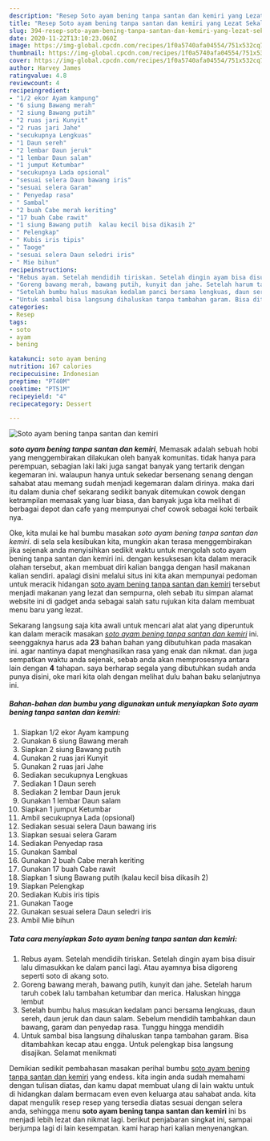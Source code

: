 ```yaml
---
description: "Resep Soto ayam bening tanpa santan dan kemiri yang Lezat Sekali"
title: "Resep Soto ayam bening tanpa santan dan kemiri yang Lezat Sekali"
slug: 394-resep-soto-ayam-bening-tanpa-santan-dan-kemiri-yang-lezat-sekali
date: 2020-11-22T13:10:23.060Z
image: https://img-global.cpcdn.com/recipes/1f0a5740afa04554/751x532cq70/soto-ayam-bening-tanpa-santan-dan-kemiri-foto-resep-utama.jpg
thumbnail: https://img-global.cpcdn.com/recipes/1f0a5740afa04554/751x532cq70/soto-ayam-bening-tanpa-santan-dan-kemiri-foto-resep-utama.jpg
cover: https://img-global.cpcdn.com/recipes/1f0a5740afa04554/751x532cq70/soto-ayam-bening-tanpa-santan-dan-kemiri-foto-resep-utama.jpg
author: Harvey James
ratingvalue: 4.8
reviewcount: 4
recipeingredient:
- "1/2 ekor Ayam kampung"
- "6 siung Bawang merah"
- "2 siung Bawang putih"
- "2 ruas jari Kunyit"
- "2 ruas jari Jahe"
- "secukupnya Lengkuas"
- "1 Daun sereh"
- "2 lembar Daun jeruk"
- "1 lembar Daun salam"
- "1 jumput Ketumbar"
- "secukupnya Lada opsional"
- "sesuai selera Daun bawang iris"
- "sesuai selera Garam"
- " Penyedap rasa"
- " Sambal"
- "2 buah Cabe merah keriting"
- "17 buah Cabe rawit"
- "1 siung Bawang putih  kalau kecil bisa dikasih 2"
- " Pelengkap"
- " Kubis iris tipis"
- " Taoge"
- "sesuai selera Daun seledri iris"
- " Mie bihun"
recipeinstructions:
- "Rebus ayam. Setelah mendidih tiriskan. Setelah dingin ayam bisa disuir lalu dimasukkan ke dalam panci lagi. Atau ayamnya bisa digoreng seperti soto di akang soto."
- "Goreng bawang merah, bawang putih, kunyit dan jahe. Setelah harum taruh cobek lalu tambahan ketumbar dan merica. Haluskan hingga lembut"
- "Setelah bumbu halus masukan kedalam panci bersama lengkuas, daun sereh, daun jeruk dan daun salam. Sebelum mendidih tambahkan daun bawang, garam dan penyedap rasa. Tunggu hingga mendidih"
- "Untuk sambal bisa langsung dihaluskan tanpa tambahan garam. Bisa ditambahkan kecap atau engga. Untuk pelengkap bisa langsung disajikan. Selamat menikmati"
categories:
- Resep
tags:
- soto
- ayam
- bening

katakunci: soto ayam bening 
nutrition: 167 calories
recipecuisine: Indonesian
preptime: "PT40M"
cooktime: "PT51M"
recipeyield: "4"
recipecategory: Dessert

---
```



![Soto ayam bening tanpa santan dan kemiri](https://img-global.cpcdn.com/recipes/1f0a5740afa04554/751x532cq70/soto-ayam-bening-tanpa-santan-dan-kemiri-foto-resep-utama.jpg)

<b><i>soto ayam bening tanpa santan dan kemiri</i></b>, Memasak adalah sebuah hobi yang menggembirakan dilakukan oleh banyak komunitas. tidak hanya para perempuan, sebagian laki laki juga sangat banyak yang tertarik dengan kegemaran ini. walaupun hanya untuk sekedar bersenang senang dengan sahabat atau memang sudah menjadi kegemaran dalam dirinya. maka dari itu dalam dunia chef sekarang sedikit banyak ditemukan cowok dengan ketrampilan memasak yang luar biasa, dan banyak juga kita melihat di berbagai depot dan cafe yang mempunyai chef cowok sebagai koki terbaik nya.

Oke, kita mulai ke hal bumbu masakan <i>soto ayam bening tanpa santan dan kemiri</i>. di sela sela kesibukan kita, mungkin akan terasa menggembirakan jika sejenak anda menyisihkan sedikit waktu untuk mengolah soto ayam bening tanpa santan dan kemiri ini. dengan kesuksesan kita dalam meracik olahan tersebut, akan membuat diri kalian bangga dengan hasil makanan kalian sendiri. apalagi disini melalui situs ini kita akan mempunyai pedoman untuk meracik hidangan <u>soto ayam bening tanpa santan dan kemiri</u> tersebut menjadi makanan yang lezat dan sempurna, oleh sebab itu simpan alamat website ini di gadget anda sebagai salah satu rujukan kita dalam membuat menu baru yang lezat.




Sekarang langsung saja kita awali untuk mencari alat alat yang diperuntuk kan dalam meracik masakan <u><i>soto ayam bening tanpa santan dan kemiri</i></u> ini. seenggaknya harus ada <b>23</b> bahan bahan yang dibutuhkan pada masakan ini. agar nantinya dapat menghasilkan rasa yang enak dan nikmat. dan juga sempatkan waktu anda sejenak, sebab anda akan memprosesnya antara lain dengan <b>4</b> tahapan. saya berharap segala yang dibutuhkan sudah anda punya disini, oke mari kita olah dengan melihat dulu bahan baku selanjutnya ini.

<!--inarticleads1-->

##### Bahan-bahan dan bumbu yang digunakan untuk menyiapkan Soto ayam bening tanpa santan dan kemiri:

1. Siapkan 1/2 ekor Ayam kampung
1. Gunakan 6 siung Bawang merah
1. Siapkan 2 siung Bawang putih
1. Gunakan 2 ruas jari Kunyit
1. Gunakan 2 ruas jari Jahe
1. Sediakan secukupnya Lengkuas
1. Sediakan 1 Daun sereh
1. Sediakan 2 lembar Daun jeruk
1. Gunakan 1 lembar Daun salam
1. Siapkan 1 jumput Ketumbar
1. Ambil secukupnya Lada (opsional)
1. Sediakan sesuai selera Daun bawang iris
1. Siapkan sesuai selera Garam
1. Sediakan  Penyedap rasa
1. Gunakan  Sambal
1. Gunakan 2 buah Cabe merah keriting
1. Gunakan 17 buah Cabe rawit
1. Siapkan 1 siung Bawang putih  (kalau kecil bisa dikasih 2)
1. Siapkan  Pelengkap
1. Sediakan  Kubis iris tipis
1. Gunakan  Taoge
1. Gunakan sesuai selera Daun seledri iris
1. Ambil  Mie bihun




<!--inarticleads2-->

##### Tata cara menyiapkan Soto ayam bening tanpa santan dan kemiri:

1. Rebus ayam. Setelah mendidih tiriskan. Setelah dingin ayam bisa disuir lalu dimasukkan ke dalam panci lagi. Atau ayamnya bisa digoreng seperti soto di akang soto.
1. Goreng bawang merah, bawang putih, kunyit dan jahe. Setelah harum taruh cobek lalu tambahan ketumbar dan merica. Haluskan hingga lembut
1. Setelah bumbu halus masukan kedalam panci bersama lengkuas, daun sereh, daun jeruk dan daun salam. Sebelum mendidih tambahkan daun bawang, garam dan penyedap rasa. Tunggu hingga mendidih
1. Untuk sambal bisa langsung dihaluskan tanpa tambahan garam. Bisa ditambahkan kecap atau engga. Untuk pelengkap bisa langsung disajikan. Selamat menikmati




Demikian sedikit pembahasan masakan perihal bumbu <u>soto ayam bening tanpa santan dan kemiri</u> yang endess. kita ingin anda sudah memahami dengan tulisan diatas, dan kamu dapat membuat ulang di lain waktu untuk di hidangkan dalam bermacam even even keluarga atau sahabat anda. kita dapat mengulik resep resep yang tersedia diatas sesuai dengan selera anda, sehingga menu <b>soto ayam bening tanpa santan dan kemiri</b> ini bs menjadi lebih lezat dan nikmat lagi. berikut penjabaran singkat ini, sampai berjumpa lagi di lain kesempatan. kami harap hari kalian menyenangkan.
